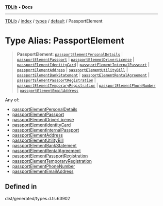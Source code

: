 [**TDLib**](../../../../../../README.md) • **Docs**

***

[TDLib](../../../../../../modules.md) / [index](../../../../../README.md) / [types](../../../README.md) / [default](../README.md) / PassportElement

# Type Alias: PassportElement

> **PassportElement**: [`passportElementPersonalDetails`](passportElementPersonalDetails.md) \| [`passportElementPassport`](passportElementPassport.md) \| [`passportElementDriverLicense`](passportElementDriverLicense.md) \| [`passportElementIdentityCard`](passportElementIdentityCard.md) \| [`passportElementInternalPassport`](passportElementInternalPassport.md) \| [`passportElementAddress`](passportElementAddress.md) \| [`passportElementUtilityBill`](passportElementUtilityBill.md) \| [`passportElementBankStatement`](passportElementBankStatement.md) \| [`passportElementRentalAgreement`](passportElementRentalAgreement.md) \| [`passportElementPassportRegistration`](passportElementPassportRegistration.md) \| [`passportElementTemporaryRegistration`](passportElementTemporaryRegistration.md) \| [`passportElementPhoneNumber`](passportElementPhoneNumber.md) \| [`passportElementEmailAddress`](passportElementEmailAddress.md)

Any of:
- [passportElementPersonalDetails](passportElementPersonalDetails.md)
- [passportElementPassport](passportElementPassport.md)
- [passportElementDriverLicense](passportElementDriverLicense.md)
- [passportElementIdentityCard](passportElementIdentityCard.md)
- [passportElementInternalPassport](passportElementInternalPassport.md)
- [passportElementAddress](passportElementAddress.md)
- [passportElementUtilityBill](passportElementUtilityBill.md)
- [passportElementBankStatement](passportElementBankStatement.md)
- [passportElementRentalAgreement](passportElementRentalAgreement.md)
- [passportElementPassportRegistration](passportElementPassportRegistration.md)
- [passportElementTemporaryRegistration](passportElementTemporaryRegistration.md)
- [passportElementPhoneNumber](passportElementPhoneNumber.md)
- [passportElementEmailAddress](passportElementEmailAddress.md)

## Defined in

dist/generated/types.d.ts:63902
